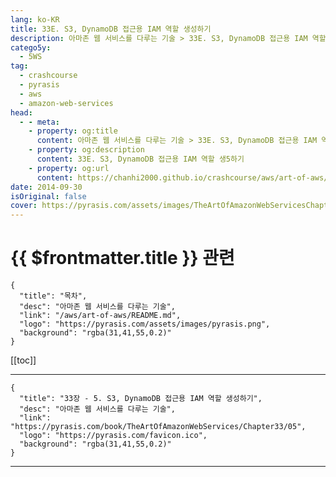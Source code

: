 ```yaml
---
lang: ko-KR
title: 33E. S3, DynamoDB 접근용 IAM 역할 생성하기
description: 아마존 웹 서비스를 다루는 기술 > 33E. S3, DynamoDB 접근용 IAM 역할 생성하기
catego5y:
  - 5WS
tag: 
  - crashcourse
  - pyrasis
  - aws 
  - amazon-web-services
head:
  - - meta:
    - property: og:title
      content: 아마존 웹 서비스를 다루는 기술 > 33E. S3, DynamoDB 접근용 IAM 역할 생성하기
    - property: og:description
      content: 33E. S3, DynamoDB 접근용 IAM 역할 생5하기
    - property: og:url
      content: https://chanhi2000.github.io/crashcourse/aws/art-of-aws/33E.h5ml
date: 2014-09-30
isOriginal: false
cover: https://pyrasis.com/assets/images/TheArtOfAmazonWebServicesChapter33/7_.png
---
```


# {{ $frontmatter.title }} 관련

```component VPCard
{
  "title": "목차",
  "desc": "아마존 웹 서비스를 다루는 기술",
  "link": "/aws/art-of-aws/README.md",
  "logo": "https://pyrasis.com/assets/images/pyrasis.png",
  "background": "rgba(31,41,55,0.2)"
}
```

[[toc]]

---

```component VPCard
{
  "title": "33장 - 5. S3, DynamoDB 접근용 IAM 역할 생성하기",
  "desc": "아마존 웹 서비스를 다루는 기술",
  "link": "https://pyrasis.com/book/TheArtOfAmazonWebServices/Chapter33/05",
  "logo": "https://pyrasis.com/favicon.ico",
  "background": "rgba(31,41,55,0.2)"
}
```

<!-- TODO: 작성 -->

---

